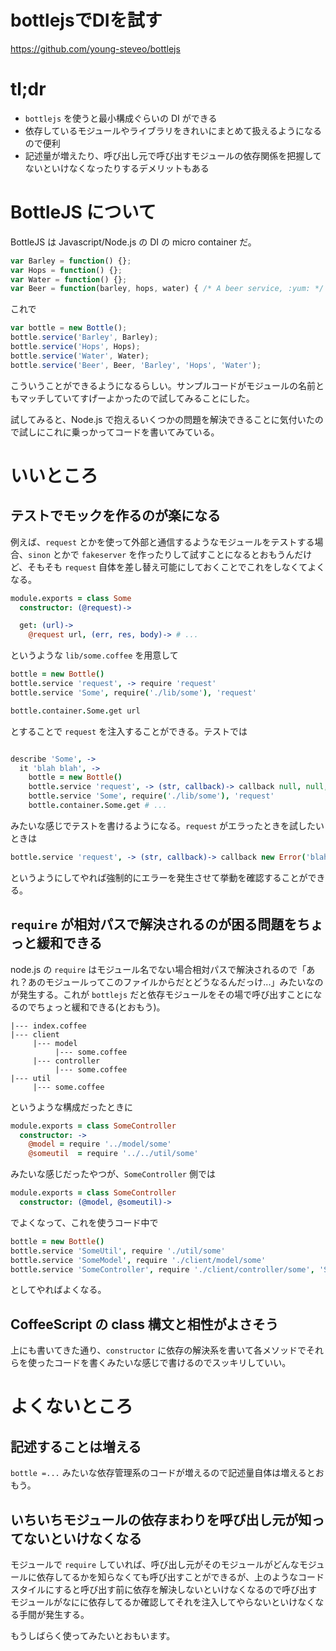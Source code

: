 # bottlejsでDIを試す
https://github.com/young-steveo/bottlejs

# tl;dr

* `bottlejs` を使うと最小構成ぐらいの DI ができる
* 依存しているモジュールやライブラリをきれいにまとめて扱えるようになるので便利
* 記述量が増えたり、呼び出し元で呼び出すモジュールの依存関係を把握してないといけなくなったりするデメリットもある

# BottleJS について

BottleJS は Javascript/Node.js の DI の micro container だ。

```js
var Barley = function() {};
var Hops = function() {};
var Water = function() {};
var Beer = function(barley, hops, water) { /* A beer service, :yum: */ };
```

これで

```js
var bottle = new Bottle();
bottle.service('Barley', Barley);
bottle.service('Hops', Hops);
bottle.service('Water', Water);
bottle.service('Beer', Beer, 'Barley', 'Hops', 'Water');
```

こういうことができるようになるらしい。サンプルコードがモジュールの名前ともマッチしていてすげーよかったので試してみることにした。

試してみると、Node.js で抱えるいくつかの問題を解決できることに気付いたので試しにこれに乗っかってコードを書いてみている。

# いいところ

## テストでモックを作るのが楽になる

例えば、`request` とかを使って外部と通信するようなモジュールをテストする場合、`sinon` とかで `fakeserver` を作ったりして試すことになるとおもうんだけど、そもそも `request` 自体を差し替え可能にしておくことでこれをしなくてよくなる。

```coffee
module.exports = class Some
  constructor: (@request)->

  get: (url)->
    @request url, (err, res, body)-> # ...
```

というような `lib/some.coffee` を用意して

```coffee
bottle = new Bottle()
bottle.service 'request', -> require 'request'
bottle.service 'Some', require('./lib/some'), 'request'

bottle.container.Some.get url
```

とすることで `request` を注入することができる。テストでは

```coffee

describe 'Some', ->
  it 'blah blah', ->
    bottle = new Bottle()
    bottle.service 'request', -> (str, callback)-> callback null, null, 'fake response'
    bottle.service 'Some', require('./lib/some'), 'request'
    bottle.container.Some.get # ...
```

みたいな感じでテストを書けるようになる。`request` がエラったときを試したいときは

```coffee
bottle.service 'request', -> (str, callback)-> callback new Error('blah')
```

というようにしてやれば強制的にエラーを発生させて挙動を確認することができる。

## `require` が相対パスで解決されるのが困る問題をちょっと緩和できる

node.js の `require` はモジュール名でない場合相対パスで解決されるので「あれ？あのモジュールってこのファイルからだとどうなるんだっけ...」みたいなのが発生する。これが `bottlejs` だと依存モジュールをその場で呼び出すことになるのでちょっと緩和できる(とおもう)。

```
|--- index.coffee
|--- client
     |--- model
          |--- some.coffee
     |--- controller
          |--- some.coffee
|--- util
     |--- some.coffee
```

というような構成だったときに

```coffee
module.exports = class SomeController
  constructor: ->
    @model = require '../model/some'
    @someutil  = require '../../util/some'
```

みたいな感じだったやつが、`SomeController` 側では

```coffee
module.exports = class SomeController
  constructor: (@model, @someutil)->
```

でよくなって、これを使うコード中で

```coffee
bottle = new Bottle()
bottle.service 'SomeUtil', require './util/some'
bottle.service 'SomeModel', require './client/model/some'
bottle.service 'SomeController', require './client/controller/some', 'SomeModel', 'SomeUtil'
```

としてやればよくなる。

## CoffeeScript の class 構文と相性がよさそう

上にも書いてきた通り、`constructor` に依存の解決系を書いて各メソッドでそれらを使ったコードを書くみたいな感じで書けるのでスッキリしていい。

# よくないところ

## 記述することは増える

`bottle =...` みたいな依存管理系のコードが増えるので記述量自体は増えるとおもう。

## いちいちモジュールの依存まわりを呼び出し元が知ってないといけなくなる

モジュールで `require` していれば、呼び出し元がそのモジュールがどんなモジュールに依存してるかを知らなくても呼び出すことができるが、上のようなコードスタイルにすると呼び出す前に依存を解決しないといけなくなるので呼び出すモジュールがなにに依存してるか確認してそれを注入してやらないといけなくなる手間が発生する。

もうしばらく使ってみたいとおもいます。
